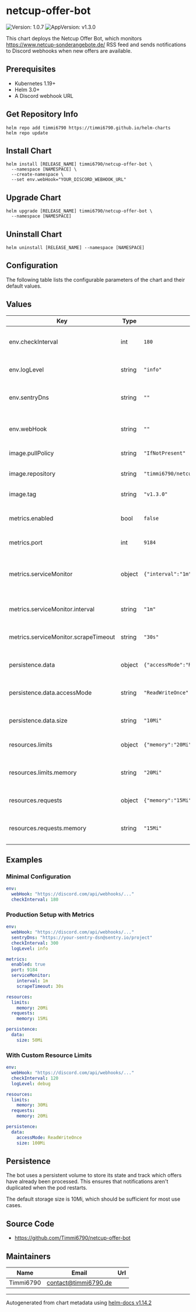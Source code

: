 # netcup-offer-bot

![Version: 1.0.7](https://img.shields.io/badge/Version-1.0.7-informational?style=flat-square) ![AppVersion: v1.3.0](https://img.shields.io/badge/AppVersion-v1.3.0-informational?style=flat-square)

This chart deploys the Netcup Offer Bot, which monitors https://www.netcup-sonderangebote.de/ RSS feed and sends notifications to Discord webhooks when new offers are available.

## Prerequisites

- Kubernetes 1.19+
- Helm 3.0+
- A Discord webhook URL

## Get Repository Info

```shell
helm repo add timmi6790 https://timmi6790.github.io/helm-charts
helm repo update
```

## Install Chart

```shell
helm install [RELEASE_NAME] timmi6790/netcup-offer-bot \
  --namespace [NAMESPACE] \
  --create-namespace \
  --set env.webHook="YOUR_DISCORD_WEBHOOK_URL"
```

## Upgrade Chart

```shell
helm upgrade [RELEASE_NAME] timmi6790/netcup-offer-bot \
  --namespace [NAMESPACE]
```

## Uninstall Chart

```shell
helm uninstall [RELEASE_NAME] --namespace [NAMESPACE]
```

## Configuration

The following table lists the configurable parameters of the chart and their default values.

## Values

| Key | Type | Default | Description |
|-----|------|---------|-------------|
| env.checkInterval | int | `180` | Interval in seconds between offer checks. |
| env.logLevel | string | `"info"` | Log level for the application. |
| env.sentryDns | string | `""` | Sentry DSN for error tracking. Leave empty to disable. |
| env.webHook | string | `""` | Webhook URL to send updates or notifications. |
| image.pullPolicy | string | `"IfNotPresent"` | The image pull policy. |
| image.repository | string | `"timmi6790/netcup-offer-bot"` | The container image repository. |
| image.tag | string | `"v1.3.0"` | The container image tag. |
| metrics.enabled | bool | `false` | Enable Prometheus metrics endpoint. |
| metrics.port | int | `9184` | Port to expose metrics on. |
| metrics.serviceMonitor | object | `{"interval":"1m","scrapeTimeout":"30s"}` | ServiceMonitor configuration for Prometheus Operator integration. |
| metrics.serviceMonitor.interval | string | `"1m"` | Metrics scrape interval (e.g., 1m, 30s). |
| metrics.serviceMonitor.scrapeTimeout | string | `"30s"` | Timeout for metrics scraping (e.g., 30s). |
| persistence.data | object | `{"accessMode":"ReadWriteOnce","size":"10Mi"}` | Configuration for persistent data storage. |
| persistence.data.accessMode | string | `"ReadWriteOnce"` | The access mode for the persistent volume. |
| persistence.data.size | string | `"10Mi"` | The storage size requested for the volume. |
| resources.limits | object | `{"memory":"20Mi"}` | Resource limits for the container. |
| resources.limits.memory | string | `"20Mi"` | Maximum allowed memory usage. |
| resources.requests | object | `{"memory":"15Mi"}` | Resource requests for the container. |
| resources.requests.memory | string | `"15Mi"` | Minimum guaranteed memory allocation. |

## Examples

### Minimal Configuration

```yaml
env:
  webHook: "https://discord.com/api/webhooks/..."
  checkInterval: 180
```

### Production Setup with Metrics

```yaml
env:
  webHook: "https://discord.com/api/webhooks/..."
  sentryDns: "https://your-sentry-dsn@sentry.io/project"
  checkInterval: 300
  logLevel: info

metrics:
  enabled: true
  port: 9184
  serviceMonitor:
    interval: 1m
    scrapeTimeout: 30s

resources:
  limits:
    memory: 20Mi
  requests:
    memory: 15Mi

persistence:
  data:
    size: 50Mi
```

### With Custom Resource Limits

```yaml
env:
  webHook: "https://discord.com/api/webhooks/..."
  checkInterval: 120
  logLevel: debug

resources:
  limits:
    memory: 30Mi
  requests:
    memory: 20Mi

persistence:
  data:
    accessMode: ReadWriteOnce
    size: 100Mi
```

## Persistence

The bot uses a persistent volume to store its state and track which offers have already been processed. This ensures that notifications aren't duplicated when the pod restarts.

The default storage size is 10Mi, which should be sufficient for most use cases.

## Source Code

* <https://github.com/Timmi6790/netcup-offer-bot>

## Maintainers

| Name | Email | Url |
| ---- | ------ | --- |
| Timmi6790 | <contact@timmi6790.de> |  |

----------------------------------------------
Autogenerated from chart metadata using [helm-docs v1.14.2](https://github.com/norwoodj/helm-docs/releases/v1.14.2)

